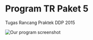 # Program TR Paket 5
Tugas Rancang Praktek DDP 2015

![Our program screenshot](http://snag.gy/0yWuu.jpg)
